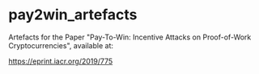 # pay2win_artefacts

Artefacts for the Paper "Pay-To-Win: Incentive Attacks on Proof-of-Work Cryptocurrencies", available at:

https://eprint.iacr.org/2019/775
